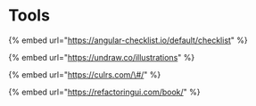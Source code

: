 # Tools

{% embed url="https://angular-checklist.io/default/checklist" %}

{% embed url="https://undraw.co/illustrations" %}

{% embed url="https://culrs.com/\#/" %}

{% embed url="https://refactoringui.com/book/" %}

